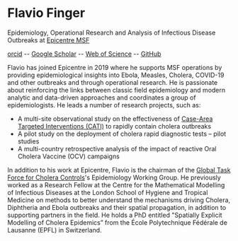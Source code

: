 # Flavio Finger

Epidemiology, Operational Research and Analysis of Infectious Disease Outbreaks at [Epicentre MSF](https://epicentre.msf.org)

[orcid](https://orcid.org/0000-0002-8613-5170) --
[Google Scholar](https://scholar.google.com/citations?user=4ZeqtLFaH7kC) --
[Web of Science](https://www.webofscience.com/wos/author/record/J-6037-2019) --
[GitHub](https://github.com/ffinger/)

Flavio has joined Epicentre in 2019 where he supports MSF operations by providing epidemiological insights into Ebola, Measles, Cholera, COVID-19 and other outbreaks and through operational research. He is passionate about reinforcing the links between classic field epidemiology and modern analytic and data-driven approaches and coordinates a group of epidemiologists. He leads a number of research projects, such as:
- A multi-site observational study on the effectiveness of [Case-Area Targeted Interventions (CATI)](http://dx.doi.org/10.1136/bmjopen-2022-061206) to rapidly contain cholera outbreaks
- A pilot study on the deployment of cholera rapid diagnostic tests – pilot studies
- A multi-country retrospective analysis of the impact of reactive Oral Cholera Vaccine (OCV) campaigns

In addition to his work at Epicentre, Flavio is the chairman of the [Global Task Force for Cholera Controls](https://www.gtfcc.org/)'s Epidemiology Working Group. He previously worked as a Research Fellow at the Centre for the Mathematical Modelling of Infectious Diseases at the London School of Hygiene and Tropical Medicine on methods to better understand the mechanisms driving Cholera, Diphtheria and Ebola outbreaks and their spatial propagation, in addition to supporting partners in the field. He holds a PhD entitled "Spatially Explicit Modelling of Cholera Epidemics” from the École Polytechnique Fédérale de Lausanne (EPFL) in Switzerland.
